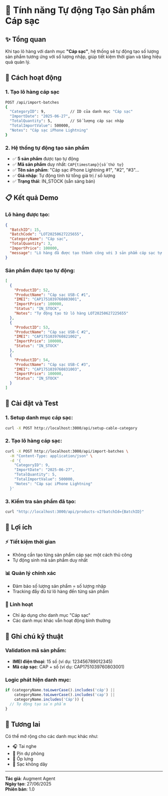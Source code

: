 # 🔌 Tính năng Tự động Tạo Sản phẩm Cáp sạc

## ✨ Tổng quan
Khi tạo lô hàng với danh mục **"Cáp sạc"**, hệ thống sẽ tự động tạo số lượng sản phẩm tương ứng với số lượng nhập, giúp tiết kiệm thời gian và tăng hiệu quả quản lý.

## 🚀 Cách hoạt động

### 1. Tạo lô hàng cáp sạc
```bash
POST /api/import-batches
{
  "CategoryID": 9,           // ID của danh mục "Cáp sạc"
  "ImportDate": "2025-06-27",
  "TotalQuantity": 5,        // Số lượng cáp sạc nhập
  "TotalImportValue": 500000,
  "Notes": "Cáp sạc iPhone Lightning"
}
```

### 2. Hệ thống tự động tạo sản phẩm
- ✅ **5 sản phẩm** được tạo tự động
- ✅ **Mã sản phẩm** duy nhất: `CAP{timestamp}{số thứ tự}`
- ✅ **Tên sản phẩm**: "Cáp sạc iPhone Lightning #1", "#2", "#3"...
- ✅ **Giá nhập**: Tự động tính từ tổng giá trị / số lượng
- ✅ **Trạng thái**: IN_STOCK (sẵn sàng bán)

## 📋 Kết quả Demo

### Lô hàng được tạo:
```json
{
  "BatchID": 15,
  "BatchCode": "LOT20250627225655",
  "CategoryName": "Cáp sạc",
  "TotalQuantity": 3,
  "ImportPrice": 100000,
  "message": "Lô hàng đã được tạo thành công với 3 sản phẩm cáp sạc tự động"
}
```

### Sản phẩm được tạo tự động:
```json
[
  {
    "ProductID": 52,
    "ProductName": "Cáp sạc USB-C #1",
    "IMEI": "CAP1751039760803001",
    "ImportPrice": 100000,
    "Status": "IN_STOCK",
    "Notes": "Tự động tạo từ lô hàng LOT20250627225655"
  },
  {
    "ProductID": 53,
    "ProductName": "Cáp sạc USB-C #2", 
    "IMEI": "CAP1751039760821002",
    "ImportPrice": 100000,
    "Status": "IN_STOCK"
  },
  {
    "ProductID": 54,
    "ProductName": "Cáp sạc USB-C #3",
    "IMEI": "CAP1751039760831003", 
    "ImportPrice": 100000,
    "Status": "IN_STOCK"
  }
]
```

## 🔧 Cài đặt và Test

### 1. Setup danh mục cáp sạc:
```bash
curl -X POST http://localhost:3000/api/setup-cable-category
```

### 2. Tạo lô hàng cáp sạc:
```bash
curl -X POST http://localhost:3000/api/import-batches \
  -H "Content-Type: application/json" \
  -d '{
    "CategoryID": 9,
    "ImportDate": "2025-06-27", 
    "TotalQuantity": 5,
    "TotalImportValue": 500000,
    "Notes": "Cáp sạc iPhone Lightning"
  }'
```

### 3. Kiểm tra sản phẩm đã tạo:
```bash
curl "http://localhost:3000/api/products-v2?batchId={BatchID}"
```

## 🎯 Lợi ích

### ⚡ Tiết kiệm thời gian
- Không cần tạo từng sản phẩm cáp sạc một cách thủ công
- Tự động sinh mã sản phẩm duy nhất

### 📊 Quản lý chính xác
- Đảm bảo số lượng sản phẩm = số lượng nhập
- Tracking đầy đủ từ lô hàng đến từng sản phẩm

### 🔄 Linh hoạt
- Chỉ áp dụng cho danh mục "Cáp sạc"
- Các danh mục khác vẫn hoạt động bình thường

## 📝 Ghi chú kỹ thuật

### Validation mã sản phẩm:
- **IMEI điện thoại**: 15 số (ví dụ: 123456789012345)
- **Mã cáp sạc**: CAP + số (ví dụ: CAP1751039760803001)

### Logic phát hiện danh mục:
```javascript
if (categoryName.toLowerCase().includes('cáp') || 
    categoryName.toLowerCase().includes('cap') ||
    categoryName.includes('Cáp')) {
  // Tự động tạo sản phẩm
}
```

## 🔮 Tương lai
Có thể mở rộng cho các danh mục khác như:
- 🎧 Tai nghe
- 🔋 Pin dự phòng  
- 📱 Ốp lưng
- 🔌 Sạc không dây

---
**Tác giả**: Augment Agent  
**Ngày tạo**: 27/06/2025  
**Phiên bản**: 1.0
